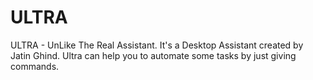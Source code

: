 # ULTRA
ULTRA - UnLike The Real Assistant.  It's a Desktop Assistant created by Jatin Ghind. Ultra can help you to automate some tasks by just giving commands.
